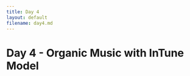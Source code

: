 ```yaml
---
title: Day 4
layout: default
filename: day4.md
--- 
```


# Day 4 - Organic Music with InTune Model



